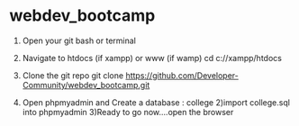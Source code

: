 # webdev_bootcamp

1) Open your git bash or terminal
2) Navigate to htdocs (if xampp) or www (if wamp)
     cd c://xampp/htdocs
3) Clone the git repo
     git clone https://github.com/Developer-Community/webdev_bootcamp.git

4) Open phpmyadmin and Create a database : college
2)import college.sql into phpmyadmin
3)Ready to go now....open the browser
